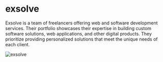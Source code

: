 # exsolve
Exsolve is a team of freelancers offering web and software development services. Their portfolio showcases their expertise in building custom software solutions, web applications, and other digital products. They prioritize providing personalized solutions that meet the unique needs of each client.

![exsolve](https://user-images.githubusercontent.com/107925840/227550922-0c118d5b-71b4-4615-ad1e-855eb1bfe632.png)
